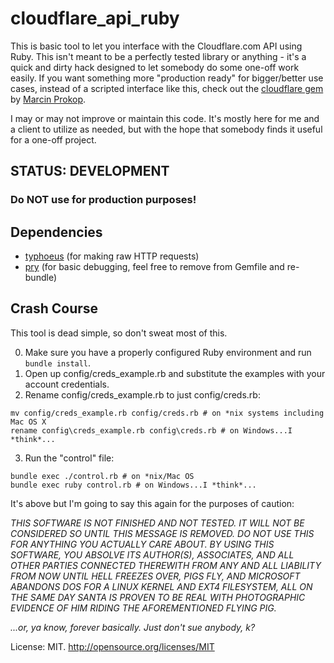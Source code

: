 # cloudflare_api_ruby

This is basic tool to let you interface with the Cloudflare.com API using Ruby.
This isn't meant to be a perfectly tested library or anything - it's a quick
and dirty hack designed to let somebody do some one-off work easily. If you want
something more "production ready" for bigger/better use cases, instead of a
scripted interface like this, check out the
[cloudflare gem](https://github.com/b4k3r/cloudflare) by
[Marcin Prokop](https://github.com/b4k3r).

I may or may not improve or maintain this code. It's mostly here for me and a
client to utilize as needed, but with the hope that somebody finds it useful
for a one-off project.

## STATUS: DEVELOPMENT
### Do NOT use for production purposes!

## Dependencies

- [typhoeus](https://github.com/typhoeus/typhoeus) (for making raw HTTP requests)
- [pry](https://github.com/pry/pry) (for basic debugging, feel free to remove from Gemfile and re-bundle)

## Crash Course

This tool is dead simple, so don't sweat most of this.

0. Make sure you have a properly configured Ruby environment and run ```bundle install```.
1. Open up config/creds_example.rb and substitute the examples with your account credentials.
2. Rename config/creds_example.rb to just config/creds.rb:
```
mv config/creds_example.rb config/creds.rb # on *nix systems including Mac OS X
rename config\creds_example.rb config\creds.rb # on Windows...I *think*...
```
3. Run the "control" file:
```
bundle exec ./control.rb # on *nix/Mac OS
bundle exec ruby control.rb # on Windows...I *think*...
```

It's above but I'm going to say this again for the purposes of caution:

*THIS SOFTWARE IS NOT FINISHED AND NOT TESTED. IT WILL NOT BE CONSIDERED SO
UNTIL THIS MESSAGE IS REMOVED. DO NOT USE THIS FOR ANYTHING YOU ACTUALLY CARE
ABOUT. BY USING THIS SOFTWARE, YOU ABSOLVE ITS AUTHOR(S), ASSOCIATES, AND ALL
OTHER PARTIES CONNECTED THEREWITH FROM ANY AND ALL LIABILITY FROM NOW UNTIL HELL
FREEZES OVER, PIGS FLY, AND MICROSOFT ABANDONS DOS FOR A LINUX KERNEL AND EXT4
FILESYSTEM, ALL ON THE SAME DAY SANTA IS PROVEN TO BE REAL WITH PHOTOGRAPHIC
EVIDENCE OF HIM RIDING THE AFOREMENTIONED FLYING PIG.*

*...or, ya know, forever basically. Just don't sue anybody, k?*

License: MIT. http://opensource.org/licenses/MIT
